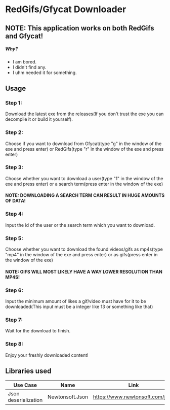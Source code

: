 # RedGifs/Gfycat Downloader

## NOTE: This application works on both RedGifs and Gfycat!

##### Why?
- I am bored.
- I didn't find any.
- I uhm needed it for something.


## Usage

### Step 1:
Download the latest exe from the releases(If you don't trust the exe you can decompile it or build it yourself).

### Step 2:
Choose if you want to download from Gfycat(type "g" in the window of the exe and press enter) or RedGifs(type "r" in the window of the exe and press enter)

### Step 3:
Choose whether you want to download a user(type "1" in the window of the exe and press enter) or a search term(press enter in the window of the exe)
#### NOTE: DOWNLOADING A SEARCH TERM CAN RESULT IN HUGE AMOUNTS OF DATA!

### Step 4:
Input the id of the user or the search term which you want to download.

### Step 5:
Choose whether you want to download the found videos/gifs as mp4s(type "mp4" in the window of the exe and press enter) or as gifs(press enter in the window of the exe)
#### NOTE: GIFS WILL MOST LIKELY HAVE A WAY LOWER RESOLUTION THAN MP4S!

### Step 6:
Input the minimum amount of likes a gif/video must have for it to be downloaded(This input must be a integer like 13 or something like that)

### Step 7:
Wait for the download to finish.

### Step 8:
Enjoy your freshly downloaded content!



## Libraries used
| Use Case | Name | Link |
| ------ | ------ | ------ |
| Json deserialization | Newtonsoft.Json | https://www.newtonsoft.com/json |
